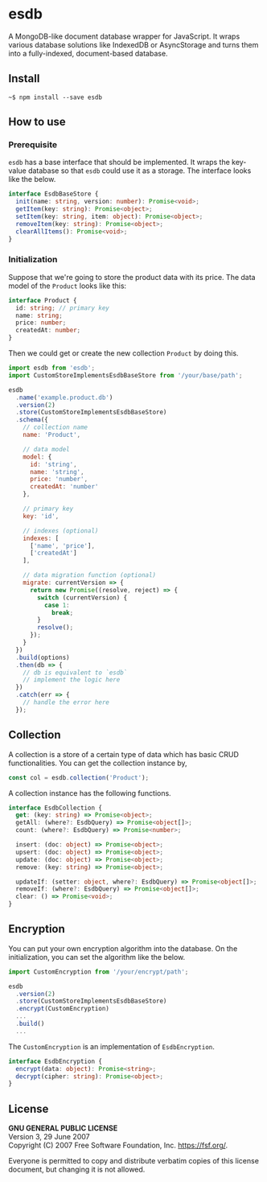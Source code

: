 # esdb

A MongoDB-like document database wrapper for JavaScript. It wraps various database solutions like IndexedDB or AsyncStorage and turns them into a fully-indexed, document-based database.

## Install

```
~$ npm install --save esdb
```

## How to use

### Prerequisite

`esdb` has a base interface that should be implemented. It wraps the key-value database so that `esdb` could use it as a storage. The interface looks like the below.

```ts
interface EsdbBaseStore {
  init(name: string, version: number): Promise<void>;
  getItem(key: string): Promise<object>;
  setItem(key: string, item: object): Promise<object>;
  removeItem(key: string): Promise<object>;
  clearAllItems(): Promise<void>;
}
```

### Initialization

Suppose that we're going to store the product data with its price. The data model of the `Product` looks like this:

```ts
interface Product {
  id: string; // primary key
  name: string;
  price: number;
  createdAt: number;
}
```

Then we could get or create the new collection `Product` by doing this.

```js
import esdb from 'esdb';
import CustomStoreImplementsEsdbBaseStore from '/your/base/path';

esdb
  .name('example.product.db')
  .version(2)
  .store(CustomStoreImplementsEsdbBaseStore)
  .schema({
    // collection name
    name: 'Product',

    // data model
    model: {
      id: 'string',
      name: 'string',
      price: 'number',
      createdAt: 'number'
    },

    // primary key
    key: 'id',

    // indexes (optional)
    indexes: [
      ['name', 'price'],
      ['createdAt']
    ],

    // data migration function (optional)
    migrate: currentVersion => {
      return new Promise((resolve, reject) => {
        switch (currentVersion) {
          case 1:
            break;
        }
        resolve();
      });
    }
  })
  .build(options)
  .then(db => {
    // db is equivalent to `esdb`
    // implement the logic here
  })
  .catch(err => {
    // handle the error here
  });
```

## Collection

A collection is a store of a certain type of data which has basic CRUD functionalities. You can get the collection instance by,

```js
const col = esdb.collection('Product');
```

A collection instance has the following functions.

```ts
interface EsdbCollection {
  get: (key: string) => Promise<object>;
  getAll: (where?: EsdbQuery) => Promise<object[]>;
  count: (where?: EsdbQuery) => Promise<number>;

  insert: (doc: object) => Promise<object>;
  upsert: (doc: object) => Promise<object>;
  update: (doc: object) => Promise<object>;
  remove: (key: string) => Promise<object>;

  updateIf: (setter: object, where?: EsdbQuery) => Promise<object[]>;
  removeIf: (where?: EsdbQuery) => Promise<object[]>;
  clear: () => Promise<void>;
}
```

## Encryption

You can put your own encryption algorithm into the database. On the initialization, you can set the algorithm like the below.

```js
import CustomEncryption from '/your/encrypt/path';

esdb
  .version(2)
  .store(CustomStoreImplementsEsdbBaseStore)
  .encrypt(CustomEncryption)
  ...
  .build()
  ...
```

The `CustomEncryption` is an implementation of `EsdbEncryption`.

```ts
interface EsdbEncryption {
  encrypt(data: object): Promise<string>;
  decrypt(cipher: string): Promise<object>;
}
```

## License

**GNU GENERAL PUBLIC LICENSE**  
Version 3, 29 June 2007  
Copyright (C) 2007 Free Software Foundation, Inc. <https://fsf.org/>.

Everyone is permitted to copy and distribute verbatim copies of this license document, but changing it is not allowed.